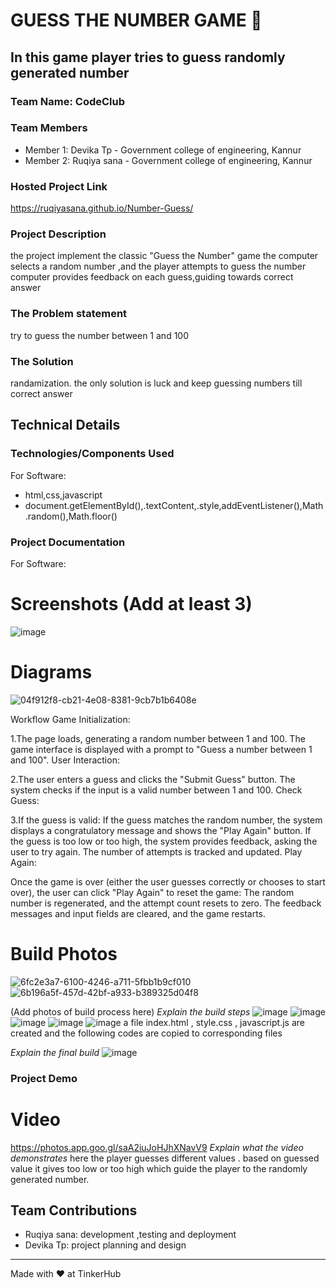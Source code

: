 # GUESS THE NUMBER GAME 🎯


## In this game player tries to guess randomly generated number
### Team Name: CodeClub


### Team Members
- Member 1: Devika Tp - Government college of engineering, Kannur 
- Member 2: Ruqiya sana - Government college of engineering, Kannur

### Hosted Project Link
https://ruqiyasana.github.io/Number-Guess/

### Project Description
the project implement the classic "Guess the Number" game
the computer selects a random number ,and the player attempts to guess the number
computer provides feedback on each guess,guiding towards correct answer
### The Problem statement
try to guess the number between 1 and 100

### The Solution
randamization. the only solution is luck and keep guessing numbers till correct answer

## Technical Details
### Technologies/Components Used
For Software:
- html,css,javascript
- document.getElementById(),.textContent,.style,addEventListener(),Math.random(),Math.floor()




### Project Documentation
For Software:

# Screenshots (Add at least 3)
![image](https://github.com/user-attachments/assets/bf070934-d382-49cd-b314-5eb9a23e1297)




# Diagrams
![04f912f8-cb21-4e08-8381-9cb7b1b6408e](https://github.com/user-attachments/assets/bc320ce7-9bc7-4de2-b574-6f1524b5ee4c)



Workflow 
Game Initialization:

1.The page loads, generating a random number between 1 and 100.
The game interface is displayed with a prompt to "Guess a number between 1 and 100".
User Interaction:

2.The user enters a guess and clicks the "Submit Guess" button.
The system checks if the input is a valid number between 1 and 100.
Check Guess:

3.If the guess is valid:
If the guess matches the random number, the system displays a congratulatory message and shows the "Play Again" button.
If the guess is too low or too high, the system provides feedback, asking the user to try again.
The number of attempts is tracked and updated.
Play Again:

Once the game is over (either the user guesses correctly or chooses to start over), the user can click "Play Again" to reset the game:
The random number is regenerated, and the attempt count resets to zero.
The feedback messages and input fields are cleared, and the game restarts.


# Build Photos

![6fc2e3a7-6100-4246-a711-5fbb1b9cf010](https://github.com/user-attachments/assets/8c02a481-94a8-4f41-bbee-82bb60c40481)
![6b196a5f-457d-42bf-a933-b389325d04f8](https://github.com/user-attachments/assets/f5ee845a-703a-414a-bcc2-d787d2ad6e29)


(Add photos of build process here)
*Explain the build steps*
![image](https://github.com/user-attachments/assets/e8fcabad-e1de-41b2-8807-00fb62869ded)
![image](https://github.com/user-attachments/assets/23c0283f-fb32-4b76-89f6-ccbdd9688b68)
![image](https://github.com/user-attachments/assets/67bd9633-2b1b-4a2c-a873-260f428e5dfc)
![image](https://github.com/user-attachments/assets/47fd3964-e64a-41b3-85e1-d4f621cad2f8)
![image](https://github.com/user-attachments/assets/8cd7ed12-5624-40cd-930d-15476f4ee960)
a file index.html , style.css , javascript.js are created and the following codes are copied to corresponding files

*Explain the final build*
![image](https://github.com/user-attachments/assets/b5e4c016-e54c-41a8-8ed1-67917fddfc80)


### Project Demo
# Video
https://photos.app.goo.gl/saA2iuJoHJhXNavV9
*Explain what the video demonstrates*
here the player  guesses different values . based on guessed value it gives too low or too high which guide the player to the randomly generated number. 


## Team Contributions
- Ruqiya sana: development ,testing and deployment
- Devika Tp: project planning and design

---
Made with ❤️ at TinkerHub
